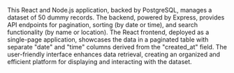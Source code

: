 This React and Node.js application, backed by PostgreSQL, manages a dataset of 50 dummy records. The backend, powered by Express, provides API endpoints for pagination, sorting (by date or time), and search functionality (by name or location). The React frontend, deployed as a single-page application, showcases the data in a paginated table with separate "date" and "time" columns derived from the "created_at" field. The user-friendly interface enhances data retrieval, creating an organized and efficient platform for displaying and interacting with the dataset.
